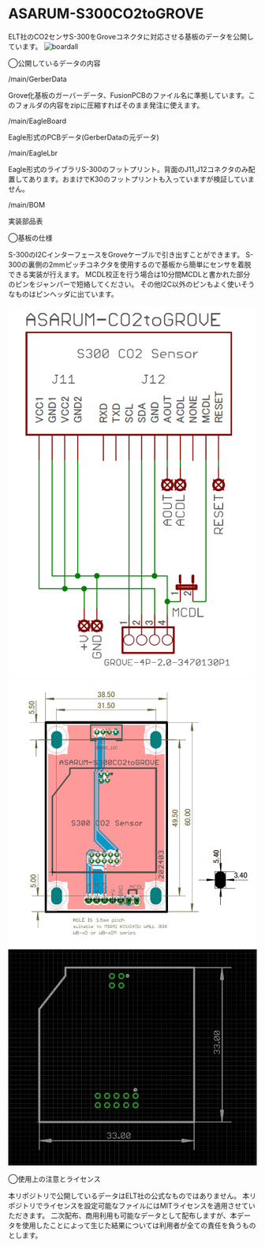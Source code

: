 # ASARUM-S300CO2toGROVE
ELT社のCO2センサS-300をGroveコネクタに対応させる基板のデータを公開しています。
![boardall](https://github.com/user-attachments/assets/1e4d8153-3a55-433f-95e6-f165f9007631)

◯公開しているデータの内容

/main/GerberData

Grove化基板のガーバーデータ、FusionPCBのファイル名に準拠しています。このフォルダの内容をzipに圧縮すればそのまま発注に使えます。

/main/EagleBoard

Eagle形式のPCBデータ(GerberDataの元データ)

/main/EagleLbr

Eagle形式のライブラリS-300のフットプリント。背面のJ11,J12コネクタのみ配置してあります。おまけでK30のフットプリントも入っていますが検証していません。

/main/BOM

実装部品表  

◯基板の仕様

S-300のI2CインターフェースをGroveケーブルで引き出すことができます。
S-300の裏側の2mmピッチコネクタを使用するので基板から簡単にセンサを着脱できる実装が行えます。
MCDL校正を行う場合は10分間MCDLと書かれた部分のピンをジャンパーで短絡してください。
その他I2C以外のピンもよく使いそうなものはピンヘッダに出ています。

![image](https://github.com/H-Kurosaki/ASARUM-S300CO2toGROVE/blob/main/sch.png)
![image](https://github.com/H-Kurosaki/ASARUM-S300CO2toGROVE/blob/main/brd.png)
![image](https://github.com/H-Kurosaki/ASARUM-S300CO2toGROVE/blob/main/footprint.png)

◯使用上の注意とライセンス

本リポジトリで公開しているデータはELT社の公式なものではありません。
本リポジトリでライセンスを設定可能なファイルにはMITライセンスを適用させていただきます。
二次配布、商用利用も可能なデータとして配布しますが、本データを使用したことによって生じた結果については利用者が全ての責任を負うものとします。

